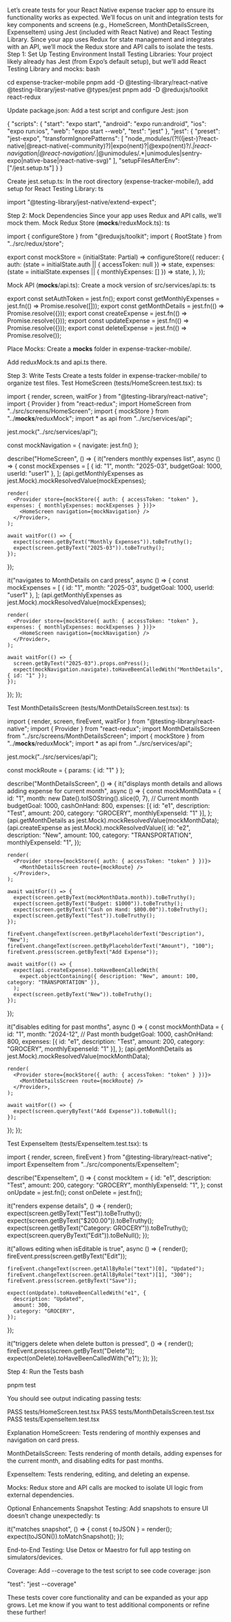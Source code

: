 Let’s create tests for your React Native expense tracker app to ensure its functionality works as expected. We’ll focus on unit and integration tests for key components and screens (e.g., HomeScreen, MonthDetailsScreen, ExpenseItem) using Jest (included with React Native) and React Testing Library. Since your app uses Redux for state management and integrates with an API, we’ll mock the Redux store and API calls to isolate the tests.
Step 1: Set Up Testing Environment
Install Testing Libraries:
Your project likely already has Jest (from Expo’s default setup), but we’ll add React Testing Library and mocks:
bash

cd expense-tracker-mobile
pnpm add -D @testing-library/react-native @testing-library/jest-native @types/jest
pnpm add -D @reduxjs/toolkit react-redux

Update package.json:
Add a test script and configure Jest:
json

{
  "scripts": {
    "start": "expo start",
    "android": "expo run:android",
    "ios": "expo run:ios",
    "web": "expo start --web",
    "test": "jest"
  },
  "jest": {
    "preset": "jest-expo",
    "transformIgnorePatterns": [
      "node_modules/(?!((jest-)?react-native|@react-native(-community)?)|expo(nent)?|@expo(nent)?/.*|react-navigation|@react-navigation/.*|@unimodules/.*|unimodules|sentry-expo|native-base|react-native-svg)"
    ],
    "setupFilesAfterEnv": ["<rootDir>/jest.setup.ts"]
  }
}

Create jest.setup.ts:
In the root directory (expense-tracker-mobile/), add setup for React Testing Library:
ts

import "@testing-library/jest-native/extend-expect";

Step 2: Mock Dependencies
Since your app uses Redux and API calls, we’ll mock them.
Mock Redux Store (__mocks__/reduxMock.ts):
ts

import { configureStore } from "@reduxjs/toolkit";
import { RootState } from "../src/redux/store";

export const mockStore = (initialState: Partial<RootState>) =>
  configureStore({
    reducer: {
      auth: (state = initialState.auth || { accessToken: null }) => state,
      expenses: (state = initialState.expenses || { monthlyExpenses: [] }) => state,
    },
  });

Mock API (__mocks__/api.ts):
Create a mock version of src/services/api.ts:
ts

export const setAuthToken = jest.fn();
export const getMonthlyExpenses = jest.fn(() => Promise.resolve([]));
export const getMonthDetails = jest.fn(() => Promise.resolve({}));
export const createExpense = jest.fn(() => Promise.resolve({}));
export const updateExpense = jest.fn(() => Promise.resolve({}));
export const deleteExpense = jest.fn(() => Promise.resolve());

Place Mocks:
Create a __mocks__ folder in expense-tracker-mobile/.

Add reduxMock.ts and api.ts there.

Step 3: Write Tests
Create a tests folder in expense-tracker-mobile/ to organize test files.
Test HomeScreen (tests/HomeScreen.test.tsx):
ts

import { render, screen, waitFor } from "@testing-library/react-native";
import { Provider } from "react-redux";
import HomeScreen from "../src/screens/HomeScreen";
import { mockStore } from "../__mocks__/reduxMock";
import * as api from "../src/services/api";

jest.mock("../src/services/api");

const mockNavigation = { navigate: jest.fn() };

describe("HomeScreen", () => {
  it("renders monthly expenses list", async () => {
    const mockExpenses = [
      { id: "1", month: "2025-03", budgetGoal: 1000, userId: "user1" },
    ];
    (api.getMonthlyExpenses as jest.Mock).mockResolvedValue(mockExpenses);

    render(
      <Provider store={mockStore({ auth: { accessToken: "token" }, expenses: { monthlyExpenses: mockExpenses } })}>
        <HomeScreen navigation={mockNavigation} />
      </Provider>,
    );

    await waitFor(() => {
      expect(screen.getByText("Monthly Expenses")).toBeTruthy();
      expect(screen.getByText("2025-03")).toBeTruthy();
    });
  });

  it("navigates to MonthDetails on card press", async () => {
    const mockExpenses = [
      { id: "1", month: "2025-03", budgetGoal: 1000, userId: "user1" },
    ];
    (api.getMonthlyExpenses as jest.Mock).mockResolvedValue(mockExpenses);

    render(
      <Provider store={mockStore({ auth: { accessToken: "token" }, expenses: { monthlyExpenses: mockExpenses } })}>
        <HomeScreen navigation={mockNavigation} />
      </Provider>,
    );

    await waitFor(() => {
      screen.getByText("2025-03").props.onPress();
      expect(mockNavigation.navigate).toHaveBeenCalledWith("MonthDetails", { id: "1" });
    });
  });
});

Test MonthDetailsScreen (tests/MonthDetailsScreen.test.tsx):
ts

import { render, screen, fireEvent, waitFor } from "@testing-library/react-native";
import { Provider } from "react-redux";
import MonthDetailsScreen from "../src/screens/MonthDetailsScreen";
import { mockStore } from "../__mocks__/reduxMock";
import * as api from "../src/services/api";

jest.mock("../src/services/api");

const mockRoute = { params: { id: "1" } };

describe("MonthDetailsScreen", () => {
  it("displays month details and allows adding expense for current month", async () => {
    const mockMonthData = {
      id: "1",
      month: new Date().toISOString().slice(0, 7), // Current month
      budgetGoal: 1000,
      cashOnHand: 800,
      expenses: [{ id: "e1", description: "Test", amount: 200, category: "GROCERY", monthlyExpenseId: "1" }],
    };
    (api.getMonthDetails as jest.Mock).mockResolvedValue(mockMonthData);
    (api.createExpense as jest.Mock).mockResolvedValue({
      id: "e2",
      description: "New",
      amount: 100,
      category: "TRANSPORTATION",
      monthlyExpenseId: "1",
    });

    render(
      <Provider store={mockStore({ auth: { accessToken: "token" } })}>
        <MonthDetailsScreen route={mockRoute} />
      </Provider>,
    );

    await waitFor(() => {
      expect(screen.getByText(mockMonthData.month)).toBeTruthy();
      expect(screen.getByText("Budget: $1000")).toBeTruthy();
      expect(screen.getByText("Cash on Hand: $800.00")).toBeTruthy();
      expect(screen.getByText("Test")).toBeTruthy();
    });

    fireEvent.changeText(screen.getByPlaceholderText("Description"), "New");
    fireEvent.changeText(screen.getByPlaceholderText("Amount"), "100");
    fireEvent.press(screen.getByText("Add Expense"));

    await waitFor(() => {
      expect(api.createExpense).toHaveBeenCalledWith(
        expect.objectContaining({ description: "New", amount: 100, category: "TRANSPORTATION" }),
      );
      expect(screen.getByText("New")).toBeTruthy();
    });
  });

  it("disables editing for past months", async () => {
    const mockMonthData = {
      id: "1",
      month: "2024-12", // Past month
      budgetGoal: 1000,
      cashOnHand: 800,
      expenses: [{ id: "e1", description: "Test", amount: 200, category: "GROCERY", monthlyExpenseId: "1" }],
    };
    (api.getMonthDetails as jest.Mock).mockResolvedValue(mockMonthData);

    render(
      <Provider store={mockStore({ auth: { accessToken: "token" } })}>
        <MonthDetailsScreen route={mockRoute} />
      </Provider>,
    );

    await waitFor(() => {
      expect(screen.queryByText("Add Expense")).toBeNull();
    });
  });
});

Test ExpenseItem (tests/ExpenseItem.test.tsx):
ts

import { render, screen, fireEvent } from "@testing-library/react-native";
import ExpenseItem from "../src/components/ExpenseItem";

describe("ExpenseItem", () => {
  const mockItem = {
    id: "e1",
    description: "Test",
    amount: 200,
    category: "GROCERY",
    monthlyExpenseId: "1",
  };
  const onUpdate = jest.fn();
  const onDelete = jest.fn();

  it("renders expense details", () => {
    render(<ExpenseItem item={mockItem} isEditable={false} onUpdate={onUpdate} onDelete={onDelete} />);
    expect(screen.getByText("Test")).toBeTruthy();
    expect(screen.getByText("$200.00")).toBeTruthy();
    expect(screen.getByText("Category: GROCERY")).toBeTruthy();
    expect(screen.queryByText("Edit")).toBeNull();
  });

  it("allows editing when isEditable is true", async () => {
    render(<ExpenseItem item={mockItem} isEditable={true} onUpdate={onUpdate} onDelete={onDelete} />);
    fireEvent.press(screen.getByText("Edit"));

    fireEvent.changeText(screen.getAllByRole("text")[0], "Updated");
    fireEvent.changeText(screen.getAllByRole("text")[1], "300");
    fireEvent.press(screen.getByText("Save"));

    expect(onUpdate).toHaveBeenCalledWith("e1", {
      description: "Updated",
      amount: 300,
      category: "GROCERY",
    });
  });

  it("triggers delete when delete button is pressed", () => {
    render(<ExpenseItem item={mockItem} isEditable={true} onUpdate={onUpdate} onDelete={onDelete} />);
    fireEvent.press(screen.getByText("Delete"));
    expect(onDelete).toHaveBeenCalledWith("e1");
  });
});

Step 4: Run the Tests
bash

pnpm test

You should see output indicating passing tests:

PASS  tests/HomeScreen.test.tsx
PASS  tests/MonthDetailsScreen.test.tsx
PASS  tests/ExpenseItem.test.tsx

Explanation
HomeScreen: Tests rendering of monthly expenses and navigation on card press.

MonthDetailsScreen: Tests rendering of month details, adding expenses for the current month, and disabling edits for past months.

ExpenseItem: Tests rendering, editing, and deleting an expense.

Mocks: Redux store and API calls are mocked to isolate UI logic from external dependencies.

Optional Enhancements
Snapshot Testing:
Add snapshots to ensure UI doesn’t change unexpectedly:
ts

it("matches snapshot", () => {
  const { toJSON } = render(<ExpenseItem item={mockItem} isEditable={false} onUpdate={onUpdate} onDelete={onDelete} />);
  expect(toJSON()).toMatchSnapshot();
});

End-to-End Testing:
Use Detox or Maestro for full app testing on simulators/devices.

Coverage:
Add --coverage to the test script to see code coverage:
json

"test": "jest --coverage"

These tests cover core functionality and can be expanded as your app grows. Let me know if you want to test additional components or refine these further!

